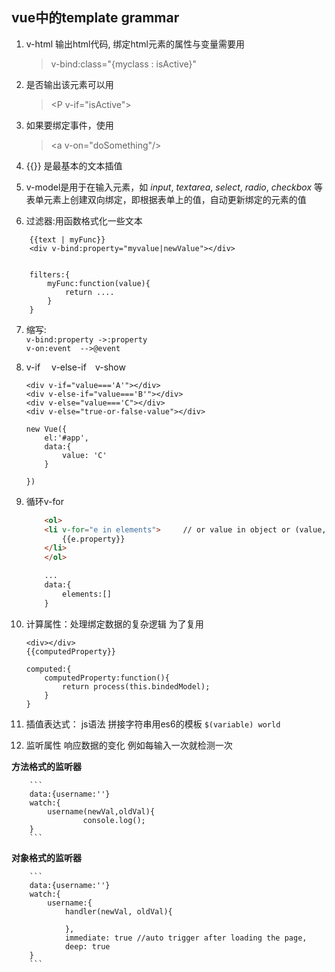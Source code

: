## vue中的template grammar

1.  v-html 输出html代码, 绑定html元素的属性与变量需要用
    > v-bind:class="{myclass : isActive}"
2.  是否输出该元素可以用   
    > \<P v-if="isActive"></p>
3.  如果要绑定事件，使用
    >\<a v-on="doSomething"/>

4.  {{}} 是最基本的文本插值  

5.  v-model是用于在输入元素，如 *input*, *textarea*, *select*, *radio*, *checkbox* 等表单元素上创建双向绑定，即根据表单上的值，自动更新绑定的元素的值
6.  过滤器:用函数格式化一些文本
```
    {{text | myFunc}}
    <div v-bind:property="myvalue|newValue"></div>

  
    filters:{
        myFunc:function(value){
            return ....
        }
    }
```
7.  缩写:  
    `v-bind:property ->:property`   
    `v-on:event  -->@event`  

8.  v-if &emsp;v-else-if&emsp;v-show   

    ```
    <div v-if="value==='A'"></div>
    <div v-else-if="value==='B'"></div>
    <div v-else="value==='C"></div>
    <div v-else="true-or-false-value"></div>

    new Vue({
        el:'#app',
        data:{
            value: 'C'
        }

    })
    ```  

9. 循环v-for  
  
    ```html  
        <ol>
        <li v-for="e in elements">     // or value in object or (value, key) in object  or n in 10  then {{n}}
            {{e.property}}
        </li>
        </ol>

        ...
        data:{
            elements:[]
        } 
    ```  

10.  计算属性：处理绑定数据的复杂逻辑 为了复用  

        ```
        <div></div>
        {{computedProperty}}

        computed:{
            computedProperty:function(){
                return process(this.bindedModel);
            }
        }
        ```  

12.  插值表达式： js语法 
    拼接字符串用es6的模板 `$(variable) world`  
 
13.   监听属性 响应数据的变化 例如每输入一次就检测一次  

**方法格式的监听器**

        ```     
        data:{username:''}
        watch:{
            username(newVal,oldVal){
                    console.log();
        }
        ```

**对象格式的监听器**  

        ```
        data:{username:''}
        watch:{
            username:{
                handler(newVal, oldVal){
                    
                },
                immediate: true //auto trigger after loading the page,
                deep: true
        } 
        ```
